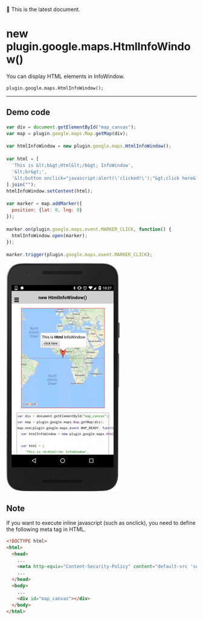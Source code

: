 :green_heart: This is the latest document.

# new plugin.google.maps.HtmlInfoWindow()

You can display HTML elements in InfoWindow.

```
plugin.google.maps.HtmlInfoWindow();
```

-----------------------------------------------------------------------

## Demo code

```js
var div = document.getElementById("map_canvas");
var map = plugin.google.maps.Map.getMap(div);

var htmlInfoWindow = new plugin.google.maps.HtmlInfoWindow();

var html = [
  'This is &lt;b&gt;Html&lt;/b&gt; InfoWindow',
  '&lt;br&gt;',
  '&lt;button onclick="javascript:alert(\'clicked!\');"&gt;click here&lt;/button&gt;',
].join("");
htmlInfoWindow.setContent(html);

var marker = map.addMarker({
  position: {lat: 0, lng: 0}
});

marker.on(plugin.google.maps.event.MARKER_CLICK, function() {
  htmlInfoWindow.open(marker);
});

marker.trigger(plugin.google.maps.event.MARKER_CLICK);
```

![](image.gif)


## Note

If you want to execute inline javascript (such as onclick), you need to define the following meta tag in HTML.

```html
<!DOCTYPE html>
<html>
  <head>
    ...
    <meta http-equiv="Content-Security-Policy" content="default-src 'self' gap:; script-src 'self' 'unsafe-inline' 'unsafe-eval' data: 'unsafe-eval'; object-src *; style-src 'self' data: 'unsafe-inline' *; img-src 'self' data: *; media-src 'self' data:; font-src 'self' data:; connect-src *">
    ...
  </head>
  <body>
    ...
    <div id="map_canvas"></div>
  </body>
</html>
```
